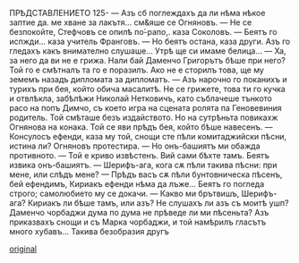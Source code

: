 ﻿ПРѢДСТАВЛЕНИЕТО
125-
— Азъ сб поглеждахъ да ли нѣма нѣкое заптие да. ме хване за лакътя... см&яше се Огняновъ.
— Не се безпокойте, Стефчовъ се опилѣ по́-рапо,. каза Соколовъ.
— Беятъ го испжди... каза учитель Франговъ.
— Но беятъ остана, каза други. Азъ го гледахъ какъ внимателно слушаше... Утрѣ ще си имаме белица...
— Ха, за него да ви не е грижа. Нали бай Даменчо Григорътъ бѣше при него? Той го е смѣтналъ та го е поразилъ. Ако не е сторилъ това, ще му земемъ назадъ дипломата за дипломатъ.
— Азъ нарочно го поканихъ и турихъ при бея, който обича масалитѣ. Не се грижете, това ти го кучка и отвлѣкла, забѣлѣжи Николай Нетковичъ, като съблачеше тънкото расо на попъ Димчо, съ което игра на сцената ролята па Геновевиния родитель.
Той смѣташе безъ издайството. Но на сутрѣньта повикахж Огнянова на конака.
Той се яви прѣдъ бея, който бѣше навесенъ.
— Консулосъ ефенди, каза му той, снощи сте пѣли комитаджийски пѣсни, истина ли?
Огняновъ протестира.
— Но онъ-башиятъ ми обажда противното.
— Той е криво извѣстенъ. Вий сами бѣхте тамъ. Беятъ извика онъ-башиятъ.
— Шерифъ-ага, кога сѫ пѣли такива пѣсни: при мене, или слѣдъ мене?
— Прѣдъ васъ сѫ пѣли бунтовническа пѣсенъ, бей ефендимъ, Кириакъ ефенди нѣма да лъже...
Беятъ го погледа строго; самолюбието му се докачи.
— Какво ми брътвишъ, Шерифъ-ага? Кириакъ ли бѣше тамъ, или азъ? Не слушахъ ли азъ съ моитѣ ушп? Даменчо чорбаджи дума по дума не прѣведе ли ми пѣсеньта? Азъ приказвахъ снощи и съ Марка чорбаджи, и той намѣрилъ гласътъ много хубавъ... Такива безобразия другъ

[original](images/144.jpg)